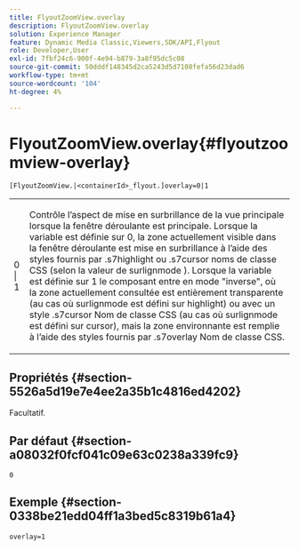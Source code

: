 ```yaml
---
title: FlyoutZoomView.overlay
description: FlyoutZoomView.overlay
solution: Experience Manager
feature: Dynamic Media Classic,Viewers,SDK/API,Flyout
role: Developer,User
exl-id: 7fbf24c6-900f-4e94-b879-3a8f95dc5c08
source-git-commit: 50dddf148345d2ca5243d5d7108fefa56d23dad6
workflow-type: tm+mt
source-wordcount: '104'
ht-degree: 4%

---
```


# FlyoutZoomView.overlay{#flyoutzoomview-overlay}

`[FlyoutZoomView.|<containerId>_flyout.]overlay=0|1`

<table id="table_D052090D052D4273B37872C0C7E09E4B"> 
 <tbody> 
  <tr> 
   <td colname="col1"> <p><span class="codeph"> 0 | 1</span> </p> </td> 
   <td colname="col2"> <p> Contrôle l’aspect de mise en surbrillance de la vue principale lorsque la fenêtre déroulante est principale. Lorsque la variable est définie sur <span class="codeph"> 0</span>, la zone actuellement visible dans la fenêtre déroulante est mise en surbrillance à l’aide des styles fournis par <span class="codeph"> .s7highlight</span> ou <span class="codeph"> .s7cursor</span> noms de classe CSS (selon la valeur de <span class="codeph"> surlignmode</span> ). Lorsque la variable est définie sur <span class="codeph"> 1</span> le composant entre en mode "inverse", où la zone actuellement consultée est entièrement transparente (au cas où <span class="codeph"> surlignmode</span> est défini sur <span class="codeph"> highlight</span>) ou avec un style <span class="codeph"> .s7cursor</span> Nom de classe CSS (au cas où <span class="codeph"> surlignmode</span> est défini sur <span class="codeph"> cursor</span>), mais la zone environnante est remplie à l’aide des styles fournis par <span class="codeph"> .s7overlay</span> Nom de classe CSS. </p> </td> 
  </tr> 
 </tbody> 
</table>

## Propriétés {#section-5526a5d19e7e4ee2a35b1c4816ed4202}

Facultatif.

## Par défaut {#section-a08032f0fcf041c09e63c0238a339fc9}

`0`

## Exemple {#section-0338be21edd04ff1a3bed5c8319b61a4}

`overlay=1`
